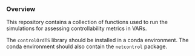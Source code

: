 ### Overview 

This repository contains a collection of functions used to run the simulations for assessing controllability metrics in VARs. 

The `controlOrdTS` library should be installed in a conda environment. 
The conda environment should also contain the `netcontrol` package.

